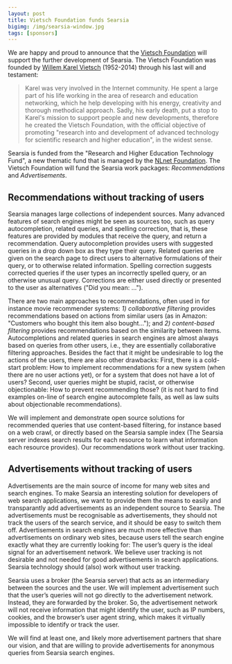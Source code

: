 ```yaml
---
layout: post
title: Vietsch Foundation funds Searsia
bigimg: /img/searsia-window.jpg
tags: [sponsors]
---
```


We are happy and proud to announce that the [Vietsch Foundation][1] will 
support the further development of Searsia. The Vietsch Foundation was 
founded by [Willem Karel Vietsch][2] (1952-2014) through his last will and 
testament: 

> Karel was very involved in the Internet community. He spent a large
> part of his life working in the area of research and education
> networking, which he help developing with his energy, creativity and
> thorough methodical approach. Sadly, his early death, put a stop to
> Karel's mission to support people and new developments, therefore he
> created the Vietsch Foundation, with the official objective of
> promoting "research into and development of advanced technology for
> scientific research and higher education", in the widest sense. 

Searsia is funded from the "Research and Higher Education Technology
Fund", a new thematic fund that is managed by the [NLnet Foundation][3].
The Vietsch Foundation will fund the Searsia work packages: 
*Recommendations* and *Advertisements*.

## Recommendations without tracking of users 

Searsia manages large collections of independent sources. Many advanced
features of search engines might be seen as sources too, such as query
autocompletion, related queries, and spelling correction, that is, these
features are provided by modules that receive the query, and return a
recommendation. Query autocompletion provides users with suggested
queries in a drop down box as they type their query.  Related queries
are given on the search page to direct users to alternative formulations
of their query, or to otherwise related information. Spelling correction
suggests corrected queries if the user types an incorrectly spelled
query, or an otherwise unusual query. Corrections are either used
directly or presented to the user as alternatives ("Did you mean: ...").

There are two main approaches to recommendations, often used in for
instance movie recommender systems: 
*1) collaborative filtering* provides recommendations based on actions 
from similar users (as in Amazon: "Customers who bought this item also 
bought..."); and 
*2) content-based filtering* provides recommendations based on the 
similarity between items. 
Autocompletions and related queries in search engines are almost
always based on queries from other users, i.e., they are essentially
collaborative filtering approaches. Besides the fact that it might be
undesirable to log the actions of the users, there are also other
drawbacks: First, there is a cold-start problem: How to implement
recommendations for a new system (when there are no user actions yet),
or for a system that does not have a lot of users? Second, user queries
might be stupid, racist, or otherwise objectionable: How to prevent
recommending those? (it is not hard to find examples on-line of search
engine autocomplete fails, as well as law suits about objectionable
recommendations).

We will implement and demonstrate open source solutions for recommended
queries that use content-based filtering, for instance based on a web
crawl, or directly based on the Searsia sample index (The Searsia server
indexes search results for each resource to learn what information each
resource provides). Our recommendations work without user tracking.


## Advertisements without tracking of users

Advertisements are the main source of income for many web sites and
search engines. To make Searsia an interesting solution for developers
of web search applications, we want to provide them the means to easily
and transparantly add advertisements as an independent source to
Searsia. The advertisements must be recognisable as advertisements, they
should not track the users of the search service, and it should be easy
to switch them off. Advertisements in search engines are much more
effective than advertisements on ordinary web sites, because users tell
the search engine exactly what they are currently looking for: The
user’s query is the ideal signal for an advertisement network. We
believe user tracking is not desirable and not needed for good
advertisements in search applications. Searsia technology should (also)
work without user tracking.

Searsia uses a broker (the Searsia server) that acts as an intermediary
between the sources and the user. We will implement advertisement such
that the user’s queries will not go directly to the advertisement
network. Instead, they are forwarded by the broker. So, the
advertisement network will not receive information that might identify
the user, such as IP numbers, cookies, and the browser’s user agent
string, which makes it virtually impossible to identify or track the user.

We will find at least one, and likely more advertisement partners that
share our vision, and that are willing to provide advertisements for
anonymous queries from Searsia search engines.

[1]: http://www.vietsch-foundation.org "Vietsch Foundation"
[2]: https://nl.wikipedia.org/wiki/Karel_Vietsch "Karel Vietsch"
[3]: https://nlnet.nl "NLNet Foundation"
